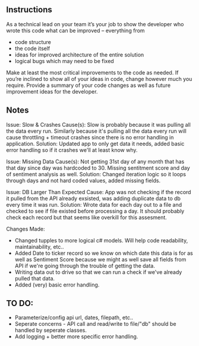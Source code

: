## Instructions

As a technical lead on your team it’s your job to show the developer who wrote this code what can be improved – everything from 
- code structure
- the code itself 
- ideas for improved architecture of the entire solution
- logical bugs which may need to be fixed

Make at least the most critical improvements to the code as needed. 
If you’re inclined to show all of your ideas in code, change however much you require.
Provide a summary of your code changes as well as future improvement ideas for the developer.

## Notes

Issue: Slow & Crashes
Cause(s): Slow is probably because it was pulling all the data every run. Similarly because it's pulling all the data every run will cause throttling + timeout crashes since there is no error handling in application. 
Solution: Updated app to only get data it needs, added basic error handling so if it crashes we'll at least know why.

Issue: Missing Data
Cause(s): Not getting 31st day of any month that has that day since day was hardcoded to 30. Missing sentitment score and day of sentiment analysis as well.
Solution: Changed iteration logic so it loops through days and not hard coded values, added missing fields.

Issue: DB Larger Than Expected
Cause: App was not checking if the record it pulled from the API already exsisted, was adding duplicate data to db every time it was run.
Solution: Wrote data for each day out to a file and checked to see if file existed before processing a day. It should probably check each record but that seems like overkill for this assesment. 

Changes Made:
  - Changed tupples to more logical c# models. Will help code readability, maintainability, etc..
  - Added Date to ticker record so we know on which date this data is for as well as Sentiment Score because we might as well save all fields from API if we're going through the trouble of getting the data.
  - Writing data out to drive so that we can run a check if we've already pulled that data.
  - Added (very) basic error handling.

## TO DO:
- Parameterize/config api url, dates, filepath, etc.. 
- Seperate concerns - API call and read/write to file/"db" should be handled by seperate classes.
- Add logging + better more specific error handling.

